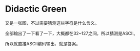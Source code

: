 # Didactic Green

又是一张图，不过需要猜测这些字符是什么含义。

全部输出了一下看了一下，大概都在32~127之间，所以猜测是ASCII。

所以就直接ASCII编码输出，就是答案。
